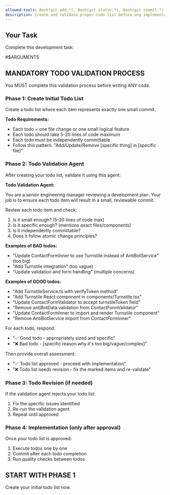 ```yaml
---
allowed-tools: Bash(git add:*), Bash(git status:*), Bash(git commit:*), Bash(git push:*), Bash(git branch:*), Bash(git log:*), Bash(git diff:*), Bash(npm:*), Editor
description: Create and validate proper todo list before any implementation
---
```


## Your Task

Complete this development task:

#$ARGUMENTS

## MANDATORY TODO VALIDATION PROCESS

You MUST complete this validation process before writing ANY code.

### Phase 1: Create Initial Todo List

Create a todo list where each item represents exactly one small commit.

**Todo Requirements:**
- Each todo = one file change or one small logical feature
- Each todo should take 5-20 lines of code maximum
- Each todo must be independently committable
- Follow this pattern: "Add/Update/Remove [specific thing] in [specific file]"

### Phase 2: Todo Validation Agent

After creating your todo list, validate it using this agent:

**Todo Validation Agent:**

You are a senior engineering manager reviewing a development plan.
Your job is to ensure each todo item will result in a small, reviewable commit.

Review each todo item and check:
1. Is it small enough? (5-20 lines of code max)
2. Is it specific enough? (mentions exact files/components)
3. Is it independently committable?
4. Does it follow atomic change principles?

**Examples of BAD todos:**
- "Update ContactFormInner to use Turnstile instead of AntiBotService" (too big)
- "Add Turnstile integration" (too vague)
- "Update validation and form handling" (multiple concerns)

**Examples of GOOD todos:**
- "Add TurnstileService.ts with verifyToken method"
- "Add Turnstile React component in components/Turnstile.tsx" 
- "Update ContactFormValidator to accept turnstileToken field"
- "Remove antiBotData validation from ContactFormValidator"
- "Update ContactFormInner to import and render Turnstile component"
- "Remove AntiBotService import from ContactFormInner"

For each todo, respond:
- "✅ Good todo - appropriately sized and specific"
- "❌ Bad todo - [specific reason why it's too big/vague/complex]"

Then provide overall assessment:
- "✅ Todo list approved - proceed with implementation"  
- "❌ Todo list needs revision - fix the marked items and re-validate"

### Phase 3: Todo Revision (if needed)

If the validation agent rejects your todo list:
1. Fix the specific issues identified
2. Re-run the validation agent
3. Repeat until approved

### Phase 4: Implementation (only after approval)

Once your todo list is approved:
1. Execute todos one by one
2. Commit after each todo completion
3. Run quality checks between todos

## START WITH PHASE 1

Create your initial todo list now.